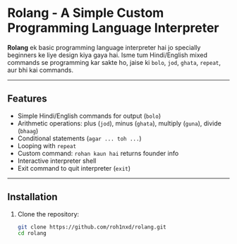 # Rolang - A Simple Custom Programming Language Interpreter

**Rolang** ek basic programming language interpreter hai jo specially beginners ke liye design kiya gaya hai. Isme tum Hindi/English mixed commands se programming kar sakte ho, jaise ki `bolo`, `jod`, `ghata`, `repeat`, aur bhi kai commands.

---

## Features

- Simple Hindi/English commands for output (`bolo`)
- Arithmetic operations: plus (`jod`), minus (`ghata`), multiply (`guna`), divide (`bhaag`)
- Conditional statements (`agar ... toh ...`)
- Looping with `repeat`
- Custom command: `rohan kaun hai` returns founder info
- Interactive interpreter shell
- Exit command to quit interpreter (`exit`)

---

## Installation

1. Clone the repository:

   ```bash
   git clone https://github.com/roh1nxd/rolang.git
   cd rolang
